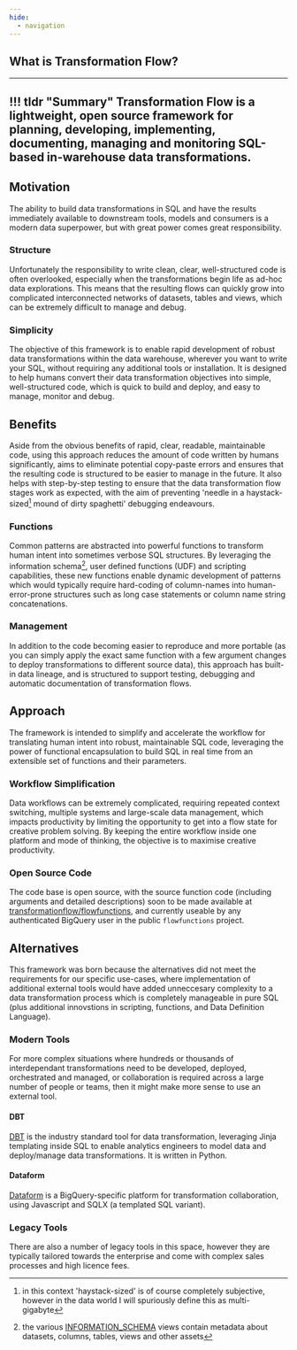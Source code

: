 ```yaml
---
hide:
  - navigation
---
```

## What is Transformation Flow?
---
!!! tldr "Summary"
    Transformation Flow is a lightweight, open source framework for planning, developing, implementing, documenting, managing and monitoring SQL-based in-warehouse data transformations.  
---

## Motivation
The ability to build data transformations in SQL and have the results immediately available to downstream tools, models and consumers is a modern data superpower, but with great power comes great responsibility.  

### Structure
Unfortunately the responsibility to write clean, clear, well-structured code is often overlooked, especially when the transformations begin life as ad-hoc data explorations.  This means that the resulting flows can quickly grow into complicated interconnected networks of datasets, tables and views, which can be extremely difficult to manage and debug.

### Simplicity
The objective of this framework is to enable rapid development of robust data transformations within the data warehouse, wherever you want to write your SQL, without requiring any additional tools or installation. It is designed to help humans convert their data transformation objectives into simple, well-structured code, which is quick to build and deploy, and easy to manage, monitor and debug.

## Benefits
Aside from the obvious benefits of rapid, clear, readable, maintainable code, using this approach reduces the amount of code written by humans significantly, aims to eliminate potential copy-paste errors and ensures that the resulting code is structured to be easier to manage in the future.  It also helps with step-by-step testing to ensure that the data transformation flow stages work as expected, with the aim of preventing 'needle in a haystack-sized[^2] mound of dirty spaghetti' debugging endeavours.

### Functions
Common patterns are abstracted into powerful functions to transform human intent into sometimes verbose SQL structures.  By leveraging the information schema[^1], user defined functions (UDF) and scripting capabilities, these new functions enable dynamic development of patterns which would typically require hard-coding of column-names into human-error-prone structures such as long case statements or column name string concatenations.

### Management
In addition to the code becoming easier to reproduce and more portable (as you can simply apply the exact same function with a few argument changes to deploy transformations to different source data), this approach has built-in data lineage, and is structured to support testing, debugging and automatic documentation of transformation flows.

## Approach
The framework is intended to simplify and accelerate the workflow for translating human intent into robust, maintainable SQL code, leveraging the power of functional encapsulation to build SQL in real time from an extensible set of functions and their parameters.

### Workflow Simplification
Data workflows can be extremely complicated, requiring repeated context switching, multiple systems and large-scale data management, which impacts productivity by limiting the opportunity to get into a flow state for creative problem solving.  By keeping the entire workflow inside one platform and mode of thinking, the objective is to maximise creative productivity.

### Open Source Code
The code base is open source, with the source function code (including arguments and detailed descriptions) soon to be made available at [transformationflow/flowfunctions](https://github.com/transformationflow/flowfunctions), and currently useable by any authenticated BigQuery user in the public `flowfunctions` project.

## Alternatives
This framework was born because the alternatives did not meet the requirements for our specific use-cases, where implementation of additional external tools would have added unneccesary complexity to a data transformation process which is completely manageable in pure SQL (plus additional innovstions in scripting, functions, and Data Definition Language).

### Modern Tools
For more complex situations where hundreds or thousands of interdependant transformations need to be developed, deployed, orchestrated and managed, or collaboration is required across a large number of people or teams, then it might make more sense to use an external tool.

#### DBT
[DBT](https://www.getdbt.com/) is the industry standard tool for data transformation, leveraging Jinja templating inside SQL to enable analytics engineers to model data and deploy/manage data transformations.  It is written in Python.

#### Dataform
[Dataform](https://dataform.co/) is a BigQuery-specific platform for transformation collaboration, using Javascript and SQLX (a templated SQL variant).

### Legacy Tools
There are also a number of legacy tools in this space, however they are typically tailored towards the enterprise and come with complex sales processes and high licence fees.  

[^1]: the various [INFORMATION_SCHEMA](https://cloud.google.com/bigquery/docs/information-schema-intro) views contain metadata about datasets, columns, tables, views and other assets
[^2]: in this context 'haystack-sized' is of course completely subjective, however in the data world I will spuriously define this as multi-gigabyte
